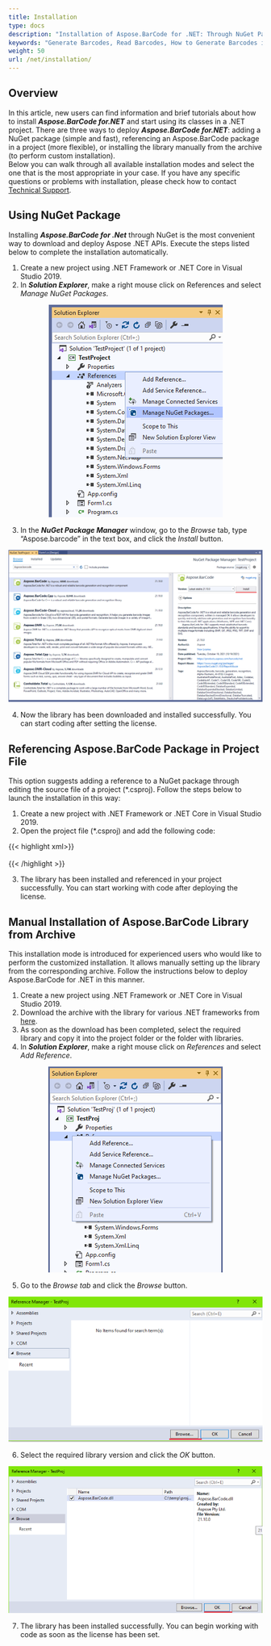 ```yaml
---
title: Installation
type: docs
description: "Installation of Aspose.BarCode for .NET: Through NuGet Package, Referencing, or Manual Installation"
keywords: "Generate Barcodes, Read Barcodes, How to Generate Barcodes in C# .NET, Use Advanced Settings to Style and Customize Barcodes, Aspose.BarCode Installation, Install Aspose.BarCode for .NET, C#"
weight: 50
url: /net/installation/
---
```


## **Overview**
In this article, new users can find information and brief tutorials about how to install ***Aspose.BarCode for.NET*** and start using its classes in a .NET project. There are three ways to deploy ***Aspose.BarCode for.NET***: adding a NuGet package (simple and fast), referencing an Aspose.BarCode package in a project (more flexible), or installing the library manually from the archive (to perform custom installation).   
Below you can walk through all available installation modes and select the one that is the most appropriate in your case. If you have any specific questions or problems with installation, please check how to contact [Technical Support](/barcode/net/technical-support/). 

## **Using NuGet Package**
Installing ***Aspose.BarCode for .Net*** through NuGet is the most convenient way to download and deploy Aspose .NET APIs. Execute the steps listed below to complete the installation automatically.
1. Create a new project using .NET Framework or .NET Core in Visual Studio 2019.
2. In ***Solution Explorer***, make a right mouse click on References and select *Manage NuGet Packages*.
  
<p align="center"> <img src="AddNuget01.png"> </p>
  

  
3. In the ***NuGet Package Manager*** window, go to the *Browse* tab, type “Aspose.barcode” in the text box, and click the *Install* button.
  
<p align="center"> <img src="AddNuget02.png"> </p>
  
4. Now the library has been downloaded and installed successfully. You can start coding after setting the license.

## **Referencing Aspose.BarCode Package in Project File**
This option suggests adding a reference to a NuGet package through editing the source file of a project (*.csproj). Follow the steps below to launch the installation in this way:  
1. Create a new project with .NET Framework or .NET Core in Visual Studio 2019.
2. Open the project file (*.csproj) and add the following code:  
  
{{< highlight xml>}}
<Project Sdk="Microsoft.NET.Sdk">
	<!--Reference to Aspose.Barcode-->
	<ItemGroup>
		<PackageReference Include="Aspose.BarCode" Version="21.10.0.0" />
	</ItemGroup>	
	<!--Reference to .Net Core libraries if .Net Core application-->
	<ItemGroup Condition="$(DefineConstants.Contains(NETCOREAPP))">
		<PackageReference Include="System.Drawing.Common" Version="5.0.2" />
		<PackageReference Include="System.Text.Encoding.CodePages" Version="5.0.0" />
	</ItemGroup>	
</Project>
{{< /highlight >}}
  
3. The library has been installed and referenced in your project successfully. You can start working with code after deploying the license.
  
## **Manual Installation of Aspose.BarCode Library from Archive**
This installation mode is introduced for experienced users who would like to perform the customized installation. It allows manually setting up the library from the corresponding archive. Follow the instructions below to deploy Aspose.BarCode for .NET in this manner.  
1. Create a new project using .NET Framework or .NET Core in Visual Studio 2019.
2. Download the archive with the library for various .NET frameworks from [here](https://downloads.aspose.com/barcode/net).
3. As soon as the download has been completed, select the required library and copy it into the project folder or the folder with libraries.
4. In ***Solution Explorer***, make a right mouse click on *References* and select *Add Reference*.  
   
<p align="center"> <img src="AddLib01.png"> </p>  
    
5. Go to the *Browse tab* and click the *Browse* button.  
    
<p align="center"> <img src="AddLib02.png"> </p>    
    
6. Select the required library version and click the *OK* button.  
  
<p align="center"> <img src="AddLib03.png"> </p>  
    
7. The library has been installed successfully. You can begin working with code as soon as the license has been set.

